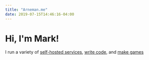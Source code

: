 ```yaml
---
title: "Arneman.me"
date: 2019-07-15T14:46:16-04:00
---
```


# Hi, I'm Mark!

I run a variety of [self-hosted services](https://status.arneman.me), [write code](https://github.com/bearlikelion/), and [make games](https://bearlikelion.itch.io/)
